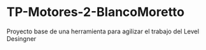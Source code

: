 # TP-Motores-2-BlancoMoretto
Proyecto base de una herramienta para agilizar el trabajo del Level Desingner
